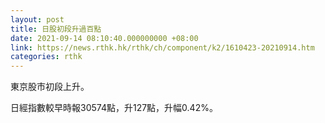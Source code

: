 ```yaml
---
layout: post
title: 日股初段升過百點
date: 2021-09-14 08:10:40.000000000 +08:00
link: https://news.rthk.hk/rthk/ch/component/k2/1610423-20210914.htm
categories: rthk
---
```


東京股市初段上升。

日經指數較早時報30574點，升127點，升幅0.42%。

